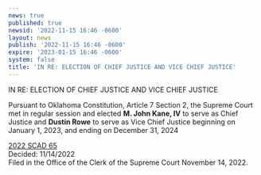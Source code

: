 ```yaml
---
news: true
published: true
newsid: '2022-11-15 16:46 -0600'
layout: news
publish: '2022-11-15 16:46 -0600'
expire: '2023-01-15 16:46 -0600'
system: false
title: 'IN RE: ELECTION OF CHIEF JUSTICE AND VICE CHIEF JUSTICE'
---
```

IN RE: ELECTION OF CHIEF JUSTICE AND VICE CHIEF JUSTICE  

Pursuant to Oklahoma Constitution, Article 7 Section 2, the Supreme 
Court met in regular session and elected **M. John Kane, IV** to serve as Chief 
Justice and **Dustin Rowe** to serve as Vice Chief Justice beginning on 
January 1, 2023, and ending on December 31, 2024  

[2022 SCAD 65](http://www.oscn.net/Images/news/SCAD-2022-65.pdf)  
Decided: 11/14/2022  
Filed in the Office of the Clerk of the Supreme Court November 14, 2022.
